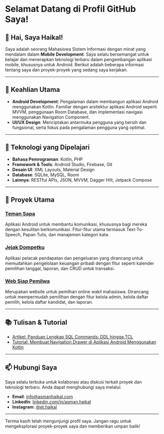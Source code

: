# Selamat Datang di Profil GitHub Saya!

## 👋 Hai, Saya Haikal!

Saya adalah seorang Mahasiswa Sistem Informasi dengan minat yang mendalam dalam **Mobile Development**. Saya selalu bersemangat untuk belajar dan menerapkan teknologi terbaru dalam pengembangan aplikasi mobile, khususnya untuk Android. Berikut adalah beberapa informasi tentang saya dan proyek-proyek yang sedang saya kerjakan.

---

## 🚀 Keahlian Utama

- **Android Development**: Pengalaman dalam membangun aplikasi Android menggunakan Kotlin. Familiar dengan arsitektur aplikasi Android seperti MVVM, penggunaan Room Database, dan implementasi navigasi menggunakan Navigation Component.
- **UI/UX Design**: Menciptakan antarmuka pengguna yang bersih dan fungsional, serta fokus pada pengalaman pengguna yang optimal.

---

## 🔧 Teknologi yang Dipelajari 

- **Bahasa Pemrograman**: Kotlin, PHP
- **Framework & Tools**: Android Studio, Firebase, Git
- **Desain UI**: XML Layouts, Material Design
- **Database**: SQLite, MySQL, Room
- **Lainnya**: RESTful APIs, JSON, MVVM, Dagger Hilt, Jetpack Compose

---

## 🌟 Proyek Utama

### **[Teman Sapa](#)**

Aplikasi Android untuk membantu komunikasi, khususnya bagi mereka dengan kesulitan berkomunikasi. Fitur-fitur utama termasuk Text-To-Speech, Papan Tulis, dan manajemen kategori kata.

### **[Jejak Dompetku](https://github.com/e-haikal/jejak-dompetku)**

Aplikasi pelacak pendapatan dan pengeluaran yang dirancang untuk memudahkan pengelolaan keuangan pribadi dengan fitur seperti kalender pemilihan tanggal, laporan, dan CRUD untuk transaksi.

### **[Web Siap Pemilwa](https://github.com/e-haikal/siap-pemilwa)**

Merupakan website untuk pemilhan online wakil mahasiswa. Dirancang untuk mempermudah pemilihan dengan fitur kelola admin, kelola daftar pemilih, kelola daftar kandidat, dan laporan.


---

## 📚 Tulisan & Tutorial

- [Artikel: Panduan Lengkap SQL Commands: DDL hingga TCL](https://asmanhaikal.com/panduan-lengkap-sql-commands-ddl-hingga-tcl/)
- [Tutorial: Membuat Navigation Drawer di Aplikasi Android Menggunakan Kotlin](https://asmanhaikal.com/membuat-navigation-drawer-di-aplikasi-android-menggunakan-kotlin/)

---

## 📫 Hubungi Saya

Saya selalu terbuka untuk kolaborasi atau diskusi terkait proyek dan teknologi terbaru. Anda dapat menghubungi saya melalui:

- **Email**: info@asmanhaikal.com
- **LinkedIn**: [linkedin.com/in/asman.haikal](https://www.linkedin.com/in/asmanhaikal/)
- **Instagram**: [@et.haikal](instagram.com/et.haikal)

---

Terima kasih telah mengunjungi profil saya. Jangan ragu untuk mengeksplorasi proyek-proyek saya dan memberikan umpan balik!

